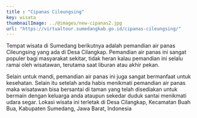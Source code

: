 ```yaml
---
title : "Cipanas Cileungsing"
key: wisata
thumbnailImage: ../@images/new-cipanas2.jpg
url: "https://virtualtour.sumedangkab.go.id/cipanas-cileungsing/"
---
```

Tempat wisata di Sumedang berikutnya adalah pemandian air panas Cileungsing yang ada di Desa Cilangkap. Pemandian air panas ini sangat populer bagi masyarakat sekitar, tidak heran kalau pemandian ini selalu ramai oleh wisatawan, terutama saat liburan atau akhir pekan.

Selain untuk mandi, pemandian air panas ini juga sangat bermanfaat untuk kesehatan. Selain itu setelah anda habis menikmati pemandian air panas maka wisatawan bisa bersantai di taman yang telah disediakan untuk bermain dengan keluarga anda ataupun sekedar duduk santai menikmati udara segar. Lokasi wisata ini terletak di Desa Cilangkap, Kecamatan Buah Bua, Kabupaten Sumedang, Jawa Barat, Indonesia
